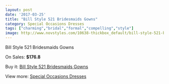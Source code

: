 ```yaml
---
layout: post
date: '2017-03-25'
title: "Bill Style 521 Bridesmaids Gowns"
category: Special Occasions Dresses
tags: ["charming","bridal","formal","compelling","style"]
image: http://www.novstyles.com/10638-thickbox_default/bill-style-521-bridesmaids-gowns.jpg
---
```

Bill Style 521 Bridesmaids Gowns

On Sales: **$176.8**
<a href="https://www.novstyles.com/en/special-occasions-dresses/7672-bill-style-521-bridesmaids-gowns.html"><amp-img layout="responsive" width="600" height="600" src="//www.novstyles.com/10638-thickbox_default/bill-style-521-bridesmaids-gowns.jpg" alt="Bill Style 521 Bridesmaids Gowns 0" /></a>

Buy it: [Bill Style 521 Bridesmaids Gowns](https://www.novstyles.com/en/special-occasions-dresses/7672-bill-style-521-bridesmaids-gowns.html "Bill Style 521 Bridesmaids Gowns")

View more: [Special Occasions Dresses](https://www.novstyles.com/en/51-special-occasions-dresses "Special Occasions Dresses")